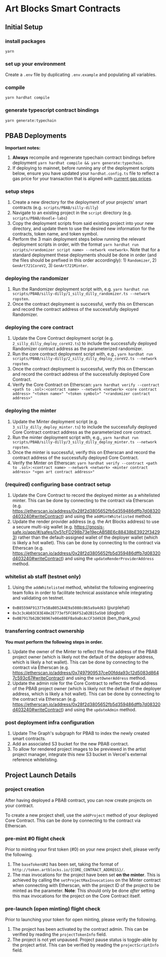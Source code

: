 # Art Blocks Smart Contracts

## Initial Setup

### install packages
`yarn`

### set up your environment

Create a `.env` file by duplicating `.env.example` and populating all variables.

### compile
`yarn hardhat compile`

### generate typescript contract bindings
`yarn generate:typechain`

## PBAB Deployments

**Important notes:**

1. **Always** recompile and regenerate typechain contract bindings before deployment `yarn hardhat compile && yarn generate:typechain`.
1. If deploying to mainnet, before running any of the deployment scripts below, ensure you have updated your `hardhat.config.ts` file to reflect a gas price for your transaction that is aligned with [current gas prices](https://etherscan.io/gastracker).

### setup steps

1. Create a new directory for the deployment of your projects' smart contracts (e.g. `scripts/PBAB/silly-dilly`)
1. Navigate to an existing project in the `script` directory (e.g. `scripts/PBAB/doodle-labs`)
1. Copy the deployment scripts from said existing project into your new directory, and update them to use the desired new information for the contracts, token name, and token symbol.
1. Perform the 3 main deployment steps below running the relevant deployment scripts in order, with the format `yarn hardhat run scripts/<randomizer script name> --network <network>`. Note that for a standard deployment these deployments should be done in order (and the files should be prefixed in this order accordingly): 1) `Randomizer`, 2) `GenArt721CoreV2`, 3) `GenArt721Minter`.

### deploying the randomizer

1. Run the Randomizer deployment script with, e.g. `yarn hardhat run scripts/PBAB/silly-dilly/1_silly_dilly_randomizer.ts --network ropsten`.
1. Once the contract deployment is successful, verify this on Etherscan and record the contract address of the successfully deployed Randomizer.

### deploying the core contract

1. Update the Core Contract deployment script (e.g. `2_silly_dilly_deploy_coreV2.ts`) to include the successfully deployed Randomizer contract address as the parameterized randomizer.
1. Run the core contract deployment script with, e.g., `yarn hardhat run scripts/PBAB/silly-dilly/2_silly_dilly_deploy_coreV2.ts --network ropsten`.
1. Once the contract deployment is successful, verify this on Etherscan and record the contract address of the successfully deployed Core Contract.
1. Verify the Core Contract on Etherscan: `yarn hardhat verify --contract <path to .sol>:<contract name> --network <network> <core contract address> "<token name>" "<token symbol>" "<randomizer contract address>"`

### deploying the minter

1. Update the Minter deployment script (e.g. `3_silly_dilly_deploy_minter.ts`) to include the successfully deployed Core Contract contract address as the parameterized core contract.
1. Run the minter deployment script with, e.g., `yarn hardhat run scripts/PBAB/silly-dilly/3_silly_dilly_deploy_minter.ts --network ropsten`.
1. Once the minter is successful, verify this on Etherscan and record the contract address of the successfully deployed Core Contract.
1. Verify the Minter on Etherscan: `yarn hardhat verify --contract <path to .sol>:<contract name> --network <network> <minter contract address> "<gen art contract address>"`

### (required) configuring base contract setup

1. Update the Core Contract to record the deployed minter as a whitelisted minter. This can be done by connecting to the contract via Etherscan (e.g. https://etherscan.io/address/0x28f2d3805652fb5d359486dffb7d08320d403240#writeContract) and using the `addMintWhitelisted` method.
1. Update the render provider address (e.g. the Art Blocks address) to use a secure multi-sig wallet (e.g. https://gnosis-safe.io/app/#/safes/0x51cFD298b73e19ecAB5BE6c88438bE3922f34293) rather than the default-assigned wallet of the deployer wallet (which is likely a hot wallet). This can be done by connecting to the contract via Etherscan (e.g. https://etherscan.io/address/0x28f2d3805652fb5d359486dffb7d08320d403240#writeContract) and using the `updateRenderProviderAddress` method.

### whitelist ab staff (testnet only)

1. Using the `addWhitelisted` method, whitelist the following engineering team folks in order to facilitate technical assistance while integrating and validating on testnet.
- `0xB8559AF91377e5BaB052A4E9a5088cB65a9a4d63` (purplehat)
- `0x3c3cAb03C83E48e2E773ef5FC86F52aD2B15a5b0` (dogbot)
- `0x0B7917b62BC98967e06e80EFBa9aBcAcCF3d4928` (ben_thank_you)

### transferring contract ownership

**You must perform the following steps in order.**

1. Update the owner of the Minter to reflect the final address of the PBAB project owner (which is likely not the default of the deployer address, which is likely a hot wallet). This can be done by connecting to the contract via Etherscan (e.g. https://etherscan.io/address/0x7497909537ce00fdda93c12d5083d8647c593c67#writeContract) and using the `setOwnerAddress` method.
1. Update the admin role for the Core Contract to reflect the final address of the PBAB project owner (which is likely not the default of the deployer address, which is likely a hot wallet). This can be done by connecting to the contract via Etherscan (e.g. https://etherscan.io/address/0x28f2d3805652fb5d359486dffb7d08320d403240#writeContract) and using the `updateAdmin` method.

### post deployment infra configuration

1. Update The Graph's subgraph for PBAB to index the newly created smart contracts.
1. Add an associated S3 bucket for the new PBAB contract.
1. To allow for rendered project images to be previewed in the artist project manager, integrate this new S3 bucket in Vercel's external reference whitelisting.

## Project Launch Details

### project creation

After having deployed a PBAB contract, you can now create projects on your contract.

To create a new project shell, use the `addProject` method of your deployed Core Contract. This can be done by connecting to the contract via Etherscan.

### pre-mint #0 flight check

Prior to minting your first token (#0) on your new project shell, please verify the following.

1. The `baseTokenURI` has been set, taking the format of `http://token.artblocks.io/{CORE_CONTRACT_ADDRESS}/`.
1. The max invocations for the project have been set **on the minter**. This is achieved by calling the `setProjectMaxInvocations` on the Minter contract when connecting with Etherscan, with the project ID of the project to be minted as the parameter. **Note**: This should only be done _after_ setting this max invocations for the project on the Core Contract itself.

### pre-launch (open minting) flight check

Prior to launching your token for open minting, please verify the following.

1. The project has been activated by the contract admin. This can be verified by reading the `projectTokenInfo` field.
1. The project is not yet unpaused. Project pause status is toggle-able by the project artist. This can be verified by reading the `projectScriptInfo` field.
